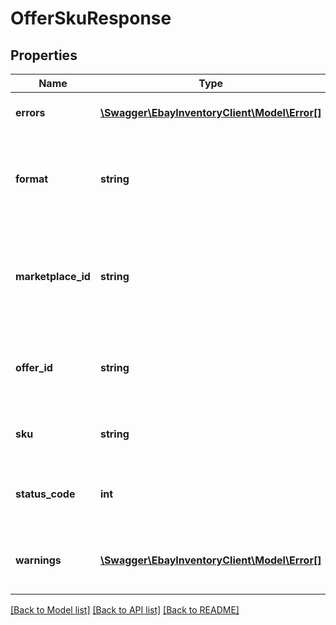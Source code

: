 # OfferSkuResponse

## Properties
Name | Type | Description | Notes
------------ | ------------- | ------------- | -------------
**errors** | [**\Swagger\EbayInventoryClient\Model\Error[]**](Error.md) | This container will be returned at the offer level, and will contain one or more errors if any occurred with the attempted creation of the corresponding offer. | [optional] 
**format** | **string** | This enumeration value indicates the listing format of the offer. The Inventory API currently only supports fixed-price listings, so the enumeration value returned here is always FIXED_PRICE. For implementation help, refer to &lt;a href&#x3D;&#39;https://developer.ebay.com/api-docs/sell/inventory/types/slr:FormatTypeEnum&#39;&gt;eBay API documentation&lt;/a&gt; | [optional] 
**marketplace_id** | **string** | This enumeration value is the unique identifier of the eBay marketplace for which the offer will be made available. This enumeration value should be the same for all offers since the bulkCreateOffer method can only be used to create offers for one eBay marketplace at a time. For implementation help, refer to &lt;a href&#x3D;&#39;https://developer.ebay.com/api-docs/sell/inventory/types/slr:MarketplaceEnum&#39;&gt;eBay API documentation&lt;/a&gt; | [optional] 
**offer_id** | **string** | The unique identifier of the newly-created offer. This identifier should be automatically created by eBay if the creation of the offer was successful. It is not returned if the creation of the offer was not successful. In which case, the user may want to scan the corresponding errors and/or warnings container to see what the issue may be. | [optional] 
**sku** | **string** | The seller-defined Stock-Keeping Unit (SKU) of the inventory item. The sku value is required for each product offer that the seller is trying to create, and it is always returned to identified the product that is associated with the offer. | [optional] 
**status_code** | **int** | The integer value returned in this field is the http status code. If an offer is created successfully, the value returned in this field should be 200. A user can view the HTTP status codes section for information on other status codes that may be returned with the bulkCreateOffer method. | [optional] 
**warnings** | [**\Swagger\EbayInventoryClient\Model\Error[]**](Error.md) | This container will be returned at the offer level, and will contain one or more warnings if any occurred with the attempted creation of the corresponding offer. Note that it is possible that an offer can be created successfully even if one or more warnings are triggered. | [optional] 

[[Back to Model list]](../README.md#documentation-for-models) [[Back to API list]](../README.md#documentation-for-api-endpoints) [[Back to README]](../README.md)



